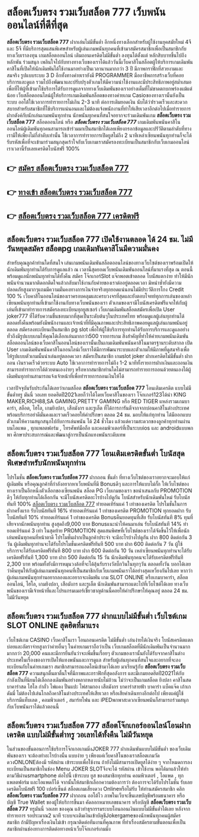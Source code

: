 # สล็อตเว็บตรง รวมเว็บสล็อต 777  เว็บพนันออนไลน์ที่ดีที่สุด

**สล็อตเว็บตรง รวมเว็บสล็อต 777** ฝากเล่นไม่มีขั้นต่ำ  อีกหนึ่งทางเลือกสำหรับผู้ใช้งานยุคสมัยใหม่ 4จี และ 5จี ที่มีบริการสุดแสนพิเศษสำหรับผู้เล่นเกมพนันทุกคนที่เข้ามาสมัครสมาชิกเพื่อเป็นสมาชิกกับทางเว็บเราลงทุน เกมสล็อตออนไลน์ เติมถอนเครดิตไม่มีขั้นต่ำ ลงทุนได้ตั้งแต่ หลักสิบบาทขึ้นไปถึงหลักพัน ร่วมสนุก เพลินใจไปกับทางทางเว็บของเราได้แล้ววันนี้เว็บคาสิโนสล็อตผู้ให้บริการเกมเดิมพันคาสิโนที่เปิดให้นักเดิมพันได้ใช้งานมาอย่างเป็นเวลานานมากกว่า 3 ปี มีภาพกราฟิกที่สวยงามและสมจริง รูปแบบระบบ 3 D
อีกทั้งทางค่ายเรายังมี  PROGRAMMER มืออาชีพการสร้างเว็บที่คอยบริการและดูแล  รวมไปถึงพัฒนาและปรับปรุงตัวเกมให้มีความน่าใช้งานและมีประสิทธิภาพอยู่สม่ำเสมอ เพื่อที่ให้ผู้ที่เข้ามาใช้บริการได้รับการดูแลจากทางเว็บเดิมพันของเราอย่างเต็มที่ไม่ขาดตกบกพร่องแม้แต่น้อย เว็บสล็อตออนไลน์ผู้ให้บริการเกมเดิมพันสล็อตของทางค่ายเกม Casioของทางเรานั้นยังเป็นระบบ ออโต้ใช้เวลาการทำรายการไม่เกิน 2-3 นาที ต่อการเติมยอดเงิน นับได้ว่าIรวดเร็วและสะดวกสบายสำหรับสมาชิกที่ใช้บริการแน่นอนและไม่ต้องแจ้งพนักงานที่ทำให้เสียเวลาอีกต่อไปเมื่อทำรายการฝากตังค์กับนักเล่นเกมพนันทุกท่าน
นักพนันทุกคนที่สนใจอยากจะร่วมเดิมพันเกม **สล็อตเว็บตรง รวมเว็บสล็อต 777** สล็อตออนไลน์ หรือ ***สล็อตเว็บตรง รวมเว็บสล็อต 777*** เกมเดิมพันพนันคาสิโนออนไลน์ผู้เดิมพันทุกคนสามารถเข้าร่วมมาเป็นสมาชิกได้เลยเพียงกรอกข้อมูลและปรัวัติตามลำดับที่ทางเรามีให้เพียงไม่กี่ลำดับเท่านั้น ใช้เวลาการทำรายการเปิดยูสไม่ถึง 2 นาทีเหล่าเซียนพนันทุกท่านก็จะได้รับรหัสเพื่อที่จะเข้ามาร่วมสนุกสุดเร้าใจกับเว็บเกมเราสมัครลงทะเบียนเป็นสมาชิกกับเว็บเกมออนไลน์เราเวลานี้รับเลยเครดิตโบนัสฟรี 100%

## 👉 [สมัคร สล็อตเว็บตรง รวมเว็บสล็อต 777](https://archa888.com/)
## 👉 [ทางเข้า สล็อตเว็บตรง รวมเว็บสล็อต 777](https://archa888.com/)
## 👉 [สล็อตเว็บตรง รวมเว็บสล็อต 777 เครดิตฟรี](https://archa888.com/)

## สล็อตเว็บตรง รวมเว็บสล็อต 777 เปิดใช้งานตลอด ได้ 24 ชม. ไม่มีวันหยุดสมัคร สล็อตpg เกมเดิมพันคาสิโนมีความมั่นคง

สำหรับคุณลูกค้าท่านใดที่สนใจ เล่นเกมพนันเดิมพันสล็อตออนไลน์ของทางเว็บไซต์ของเราพร้อมเปิดให้นักเดิมพันทุกท่านได้รับการดูแลแล้ว ณ เวลานี้สุดยอดเว็บพนันเดิมพันออนไลน์ที่มาแรงที่สุด ณ ตอนนี้ พร้อมดูแลนักพนันทุกท่านได้ทั้งคืน สมัคร โจ๊กเกอร์Slot แจ๊กพอตเข้าตลอด โบนัสแตกง่าย ทำให้มีนักพนันจำนวนมากติดอกติดใจแล้วกลับมาใช้งานกับค่ายของเราต่ออยู่ตลอดเวลา มิหนำซ้ำยังมีความปลอดภัยสูงมากๆแถมมีความมั่นคงทางการเงินจ่ายจริงทุกยอดแน่นอนไม่มีประวัติการโกง Credit 100 % เว็บคาสิโนออนไลน์ของเราครอบคลุมและครบวงจรที่สุดและยังตอบโจทย์ทุกการเล่นของเหล่าเซียนพนันทุกท่านที่เข้ามาใช้งานกับทางเว็บพนันของเรา
ตัวเกมของเรามีโบนัสเครดิตฟรีแจกให้กับผู้เล่นที่เข้ามาทำรายการสมัครลงทะเบียนทุกยูสเซอร์ เว็บเกมเดิมพันสล็อตสมัครเพื่อเปิด User joker777 ที่ได้รับความชื่นชอบมากที่สุดเป็นระดับต้นๆในประเทศไทย พร้อมดูแลผู้เล่นทุกท่านได้ตลอดทั้งคืนพร้อมยังมีพนักงานและเจ้าหน้าที่ที่มีคุณภาพและประสิทธิภาพคอยดูแลผู้เล่นเกมพนันอยู่ตลอด สมัครลงทะเบียนเป็นสมาชิก pg slot เพื่อให้ผู้ใช้บริการทุกท่านได้รับการบริการและดูแลอย่างทั่วถึงมีรูปแบบเกมให้คุณได้เลือกเล่นมากกว่า500 รายการเกม
สิ่งสำคัญที่ทำให้ค่ายเกมพนันเดิมพันสล็อตออนไลน์ของเว็บคาสิโนออนไลน์ของเรานั้นเป็นเกมเดิมพันพนันคาสิโนมาตรฐานระดับสากล เปิด User  เกมเดิมพันพนันคาสิโนออนไลน์เว็บเราได้มีการพัฒนาระบบและตัวเกมให้มีภาพที่ดูสมจริงเพื่อให้รูปแบบตัวเกมนั้นน่าเล่นอยู่ตลอดเวลา สมัครเป็นสมาชิก เกมslot joker ฝากเครดิตไม่มีขั้นต่ำ ฝาก ถอน เงินรวดเร็วด้วยระบบ Auto ใช้เวลาการทำรายการไม่ถึง 1-2 นาทีทั้งรายการฝากเงินและถอนเงินสามารถทำรายการได้ด้วยตนเองง่ายๆ หรือหากสมาชิกท่านใดไม่สามารถทำรายการถอนด้วยตนเองได้ผู้เดิมพันทุกท่านสามารถแจ้งเจ้าหน้าที่เพื่อทำรายการถอนเงินให้ได้

เวลาปัจจุบันรับประกันได้เลยว่าเกมสล็อต **สล็อตเว็บตรง รวมเว็บสล็อต 777** โอนเติมเครดิต แบบไม่มีขั้นต่ำทรู มันนี่ วอเลท ยอดฮิตปี2021เลยก็ว่าได้โดยเว็บคาสิโนของเรา โจ๊กเกอร์123ได้นำ  KING MAKER,RICH88,SA GAMING,PRETTY GAMING หรือ RED TIGER แหล่งรวมเกมบาคาร่า, สล็อต, ไฮโล, เกมยิงปลา, เสือมังกร และรูเล็ต ที่ได้การการันตีจากจากบ่อนคาสิโนต่างประเทศ พร้อมบริการอย่าดีมั่นคงและรวดเร็วคอยให้คำปรึกษา ตลอด 24 ชม. มอบให้แก่ทุกท่าน ได้มีออกแบบตัวเกมให้ความสนุกสนุกไปกับการเล่นพนัน ได้ 24 ชั่วโมง แล้วแต่ความสะดวกของลูกค้าทุกท่านผ่านบนไอแพด , ทุกแพลตฟอร์ม , โทรศัพท์มือถือ และคอมพิวเตอร์ที่เป็นระบบios และ androidแบบพกพา ศึกษาประสบการณ์และพัฒนาสู่การเป็นนักแทงพนันระดับเทพ

## สล็อตเว็บตรง รวมเว็บสล็อต 777 โอนเติมเครดิตขั้นต่ำ โบนัสสุดพิเศษสำหรับนักพนันทุกท่าน

โปรโมชั่น **สล็อตเว็บตรง รวมเว็บสล็อต 777** ฝากถอน ขั้นต่ำ ที่ทางเว็บไซต์ของเราอยากจะมอบให้แก่  ผู้เดิมพัน หรือคุณลูกค้าที่กำลังอยากหาเว็บพนันที่มี Bonusดีๆ และการให้แบบไม่กั๊ก ให้เว็บไซต์ของทางเราเป็นอีกหนึ่งตัวเลือกของเซียนพนัน สล็อต PG เว็บเกมของเรา ขอนำเสนอกับ PROMOTION ดีๆ ให้กับทุกท่านได้เลือกกัน จะมีโบนัสเครดิตอะไรบ้างไปดูกัน
โบนัสสำหรับนักเดิมพันใหม่ รับโบนัสทันที 100% [สล็อตเว็บตรง รวมเว็บสล็อต 777](https://archa888.com/) ทำยอดเทิร์นแค่ 1 เท่าของเครดิต
โปรโมชั่นในการฝากครั้งแรก รับโบนัสทันที 16% ทำยอดเทิร์นแค่ 1 เท่าของเครดิต
 PROMOTION ทุกยอดฝาก รับโบนัสทันที 10% ทำยอดเทิร์นแค่ 1 เท่าของเครดิต
Bonusคืนยอดทุนที่เสีย รับโบนัสทันที 8% ทุนที่เสียจากนักพนันทุกท่าน สูงสุดถึง9,000 บาท
Bonusแนะนำให้คนมาเล่น รับโบนัสทันที 14% ทำยอดเทิร์นแค่ 3 เท่า
ในสุดท้าย PROMOTION สุดแสนพิศษที่เว็บไซต์ของเราได้จัดขึ้นไว้ให้เพื่อนักเล่นพนันทุกคนที่หน้าตาดี โปรโมชั่นฝากเป็นลูกค้าประจำ จะมีอะไรบ้างไปดูกัน
ฝาก 800 ติดต่อกัน 3 วัน ผู้เดิมพันทุกท่านจะได้รับโปรโมชั่นเครดิตฟรีทันที 500 บาท
ฝาก 600 ติดต่อกัน 7 วัน ผู้ใช้บริการจะได้รับเครดิตฟรีทันที 800 บาท
ฝาก 600 ติดต่อกัน 10 วัน เหล่าเซียนพนันทุกท่านจะได้รับเครดิตฟรีทันที 1,300 บาท
ฝาก 500 ติดต่อกัน 15 วัน นักเดิมพันทุกคนจะได้รับเครดิตฟรีทันที 2,300 บาท
พร้อมทั้งยังมีการหมุนวงล้อที่จะได้ลุ้นรับรางวัลบิ๊กวินในทุกๆวัน ตลอดทั้งวัน บอกได้เลยว่าคืนทุนให้กับผู้เล่นเกมพนันทุกคนที่เป็นสมาชิกกับเว็บเกมพนันเราได้อย่างสุดเหวี่ยงกันไปเลย หากว่าผู้เล่นเกมพนันทุกท่านอยากลองและอยากจะเดิมพัน เกม SLOT ONLINE  หรือเกมบาคาร่า, สล็อตออนไลน์, ไฮโล, เกมยิงปลา, เสือมังกร และรูเล็ต นักเดิมพันสามารถแตะไปที่เว็บไซต์ได้เลย ทางเว็บพนันของเรามีเจ้าหน้าที่และโปรแกรมเมอร์เชี่ยวชาญด้านนี้คอยให้คำปรึกษาให้คุณอยู่ ตลอด 24 ชม. ไม่มีวันหยุด

## สล็อตเว็บตรง รวมเว็บสล็อต 777 ฝากแบบไม่มีขั้นต่ำ  เว็บไซต์เกม SLOT ONLINE สุดฮิตที่มาแรง

เว็บไซต์เกม CASINO เว็บคาสิโนเรา โอนถอนเครดิต ไม่มีขั้นต่ำ เล่นง่ายได้เงินจริง โบนัสเครดิตแตกบ่อยและอัตราจ่ายสูงกว่าค่ายอื่นๆ ในค่ายเกมเราถือว่าเป็น เว็บเกมสล็อตที่มีนักเดิมพันเป็นจำนวนมากมากกว่า 20,000 คนและมีการยืนยันว่าจะเพิ่มขึ้นเรื่อยๆ ตัวเกมของเรานั้นยังได้รับจากคาสิโนต่างประเทศในเรื่องของการเปิดให้แทงพนันและการดูแล สำหรับผู้เล่นทุกคนที่สนใจและอยากที่จะลงทะเบียนกับในค่ายเกมเรา สมาชิกสามารถแอดไลน์เข้ามาได้เลย
	มาเรียนรู้กับ **สล็อตเว็บตรง รวมเว็บสล็อต 777** ความสนุกตื่นตาตื่นใจที่มีภาพและกราฟิกที่สุดอลังการ และมีเกมยอดฮิตปี2021ให้กับกำลังเป็นที่นิยมได้เลือกลงเดิมพันอย่างหลากหลายนับไม่ถ้วน  ไม่ว่าจะเป็นเกมสล็อต ยิงปลา คาสิโนสด บาคาร่าสด ไฮโล กำถั่ว ไพ่แคง ปั่นแปะ ไพ่สามกอง เสือมังกร บาคาร่าสายฟ้า บาคาร่า แบ็คแจ๊ค เก้าเก ดัมมี่ ไม่ต้องไปเล่นไกลถึงคาสิโนต่างประเทศให้เสียเวลา หรือเสียค่าเดินทางอีกต่อไป เพียงแค่ผู้ใช้บริการมีแท็บเลต , คอมพิวเตอร์ , สมาร์ทโฟน และ iPEDพกพาสะดวกเซียนพนันก็สามารถร่วมสนุกกับเว็บพนันเราได้แล้วตอนนี้

## สล็อตเว็บตรง รวมเว็บสล็อต 777 สล็อตโจ๊กเกอร์ออนไลน์โอนฝากเครดิต แบบไม่มีขั้นต่ำทรู วอเลทได้ทั้งคืน ไม่มีวันหยุด

ในส่วนของขั้นตอนการใช้บริการโจ๊กเกอเกมมิ่งJOKER 777 ฝากเดิมพันแบบไม่มีขั้นต่ำ ของเว็บเดิมพันของเรา จะต้องทำอะไรบ้างนั้น แบบง่าย ๆ เพียงแค่เว็บคาสิโนของเราสล็อตเกมวัดดวงONLONEต้องมี รหัสผ่าน เข้าระบบเพื่อใช้งาน ถ้ายังไม่มีสามารถเปิดยูสได้ง่าย ๆ จากโหมดการลงทะเบียนเป็นสมาชิกในช่อง Menu JOKER SLOTจึงจะได้ รหัสผ่าน เข้าใช้งาน พอได้มาแล้วให้ทำตามวิธีผ่านsmartphone ต่อไปนี้
เข้าระบบ ยูส  ของสมาชิกทุกท่าน คอมพิวเตอร์ , ไอแพด , ทุกแพลตฟอร์ม และไอแพดก็ได้
จากนั้นให้สมาชิกเลือกความต้องการว่า ต้องการจะได้รับโปรโมชั่น รับเลยเครดิตโบนัสฟรี 100 เปอร์เซ็นต์  สล็อตเกมเสี่ยงดวง Onlineหรือไม่รับ
ให้ท่านสมัครสมาชิก คลิก **สล็อตเว็บตรง รวมเว็บสล็อต 777** ฝากถอน ออโต้ไว ภาพในเว็บจะขึ้นเลขบัญชีพร้อมธนาคาร หรือบัญชี True Wallet ของผู้ให้บริการขึ้นมา
คัดลอกหมายเลขธนาคาร หรือบัญชี **สล็อตเว็บตรง รวมเว็บสล็อต 777** ทรูมันนี่ วอเลท ของคุณ แล้วทำธุรกรรมระบบโอนถอนเงินแบบไม่มีขั้นต่ำได้เลย
หลังจากทำรายการ รอประมาณ2 นาที ระบบจะเติมเงินเข้าบัญชีJokergameของนักพนันทุกคนผู้สมัครสมาชิก
ถ้ามีปัญหาเรื่องเงินไม่เข้า กรุณาติดต่อทีมงานที่คุณภาพ ที่ทำเรื่องสมัครตามขั้นตอนเพื่อเป็นสมาชิกผ่านช่องทางการติดต่อทางหน้าเว็บโจ๊กเกอร์เกมมิ่ง


